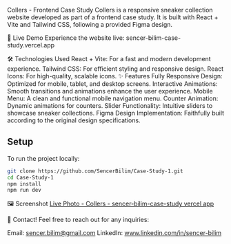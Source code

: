 Collers - Frontend Case Study
Collers is a responsive sneaker collection website developed as part of a frontend case study. It is built with React + Vite and Tailwind CSS, following a provided Figma design.

🚀 Live Demo
Experience the website live: sencer-bilim-case-study.vercel.app

🛠️ Technologies Used
React + Vite: For a fast and modern development experience.
Tailwind CSS: For efficient styling and responsive design.
React Icons: For high-quality, scalable icons.
✨ Features
Fully Responsive Design: Optimized for mobile, tablet, and desktop screens.
Interactive Animations: Smooth transitions and animations enhance the user experience.
Mobile Menu: A clean and functional mobile navigation menu.
Counter Animation: Dynamic animations for counters.
Slider Functionality: Intuitive sliders to showcase sneaker collections.
Figma Design Implementation: Faithfully built according to the original design specifications.

## Setup
To run the project locally:
```bash
git clone https://github.com/SencerBilim/Case-Study-1.git
cd Case-Study-1
npm install
npm run dev
```

🖼️ Screenshot
[Live Photo - Collers - sencer-bilim-case-study vercel app](https://github.com/user-attachments/assets/088d50a5-bce7-4797-ae69-f40474a596d7)


📧 Contact!
Feel free to reach out for any inquiries:

Email: sencer.bilim@gmail.com
LinkedIn: www.linkedin.com/in/sencer-bilim
